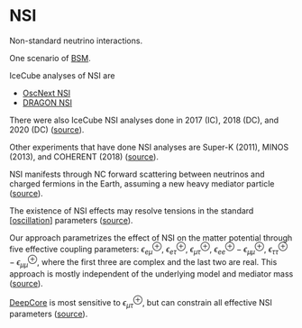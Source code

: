 # NSI

Non-standard neutrino interactions.

One scenario of [BSM](bsm.md).

IceCube analyses of NSI are

- [OscNext NSI](oscnext-nsi.md)
- [DRAGON NSI](dragon-nsi.md)

There were also IceCube NSI analyses done in 2017 (IC), 2018 (DC), and 2020 (DC) ([source](https://pos.sissa.it/398/245/pdf)).

Other experiments that have done NSI analyses are Super-K (2011), MINOS (2013), and COHERENT (2018) ([source](https://pos.sissa.it/398/245/pdf)).

NSI manifests through NC forward scattering between neutrinos and charged fermions in the Earth, assuming a new heavy mediator particle ([source](https://pos.sissa.it/398/245/pdf)).

The existence of NSI effects may resolve tensions in the standard [[oscillation]] parameters ([source](https://pos.sissa.it/398/245/pdf)).

Our approach parametrizes the effect of NSI on the matter potential through five effective coupling parameters: $\epsilon_{e\mu}^\oplus$, $\epsilon_{e\tau}^\oplus$, $\epsilon_{\mu\tau}^\oplus$, $\epsilon_{ee}^\oplus - \epsilon_{\mu\mu}^\oplus$, $\epsilon_{\tau\tau}^\oplus - \epsilon_{\mu\mu}^\oplus$, where the first three are complex and the last two are real. This approach is mostly independent of the underlying model and mediator mass ([source](https://pos.sissa.it/398/245/pdf)).

[DeepCore](deepcore.md) is most sensitive to $\epsilon_{\mu\tau}^\oplus$, but can constrain all effective NSI parameters ([source](https://pos.sissa.it/398/245/pdf)).

[//begin]: # "Autogenerated link references for markdown compatibility"
[oscillation]: oscillation "Oscillation"
[//end]: # "Autogenerated link references"
